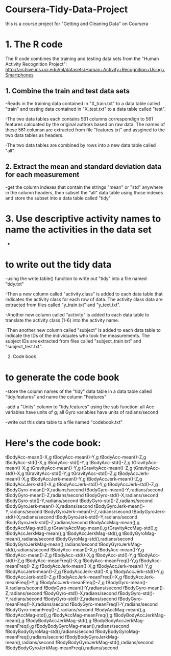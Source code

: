 # Coursera-Tidy-Data-Project
this is a course project for "Getting and Cleaning Data" on Coursera

# 1. The R code
The R code combines the training and testing data sets from the "Human Activity Recognition Project":
http://archive.ics.uci.edu/ml/datasets/Human+Activity+Recognition+Using+Smartphones


## 1. Combine the train and test data sets
-Reads in the training data contained in "X_train.txt" to a data table called "train" and testing data contained in "X_test.txt" to a data table called "test". 

-The two data tables each contains 561 columns correspondign to 561 features calcuated by the original authors based on raw data. The names of these 561 columsn are extracted from file "features.txt" and assgined to the two data tables as headers.

-The two data tables are combined by rows into a new data table called "all".

## 2. Extract the mean and standard deviation data for each measurement
-get the column indexes that contain the strings "mean" or "std" anywhere in the column headers, then subset the "all" data table using those indexes and store the subset into a data table called "tidy"

# 3. Use descriptive activity names to name the activities in the data set
-

# to write out the tidy data
-using the write.table() function to write out "tidy" into a file named "tidy.txt"


-Then a new column called "activity.class" is added to each data table that indicates the activity class for each row of data. The activity class data are extracted from files called "y_train.txt" and "y_text.txt". 

-Another new column called "activity" is added to each data table to translate the activity class (1-6) into the activity name. 

-Then another new column called "subject" is added to each data table to indicate the IDs of the individuales who took the measurements. The subject IDs are extracted from files called "subject_train.txt" and "subject_test.txt".




2. Code book
# to generate the code book
-store the column names of the "tidy" data table in a data table called "tidy.features" and name the column "Features"

-add a "Units" column to "tidy.features" using the sub function: all Acc variables have units of g; all Gyro variables have units of radians/second

-write out this data table to a file named "codebook.txt"

# Here's the code book:
tBodyAcc-mean()-X,g
tBodyAcc-mean()-Y,g
tBodyAcc-mean()-Z,g
tBodyAcc-std()-X,g
tBodyAcc-std()-Y,g
tBodyAcc-std()-Z,g
tGravityAcc-mean()-X,g
tGravityAcc-mean()-Y,g
tGravityAcc-mean()-Z,g
tGravityAcc-std()-X,g
tGravityAcc-std()-Y,g
tGravityAcc-std()-Z,g
tBodyAccJerk-mean()-X,g
tBodyAccJerk-mean()-Y,g
tBodyAccJerk-mean()-Z,g
tBodyAccJerk-std()-X,g
tBodyAccJerk-std()-Y,g
tBodyAccJerk-std()-Z,g
tBodyGyro-mean()-X,radians/second
tBodyGyro-mean()-Y,radians/second
tBodyGyro-mean()-Z,radians/second
tBodyGyro-std()-X,radians/second
tBodyGyro-std()-Y,radians/second
tBodyGyro-std()-Z,radians/second
tBodyGyroJerk-mean()-X,radians/second
tBodyGyroJerk-mean()-Y,radians/second
tBodyGyroJerk-mean()-Z,radians/second
tBodyGyroJerk-std()-X,radians/second
tBodyGyroJerk-std()-Y,radians/second
tBodyGyroJerk-std()-Z,radians/second
tBodyAccMag-mean(),g
tBodyAccMag-std(),g
tGravityAccMag-mean(),g
tGravityAccMag-std(),g
tBodyAccJerkMag-mean(),g
tBodyAccJerkMag-std(),g
tBodyGyroMag-mean(),radians/second
tBodyGyroMag-std(),radians/second
tBodyGyroJerkMag-mean(),radians/second
tBodyGyroJerkMag-std(),radians/second
fBodyAcc-mean()-X,g
fBodyAcc-mean()-Y,g
fBodyAcc-mean()-Z,g
fBodyAcc-std()-X,g
fBodyAcc-std()-Y,g
fBodyAcc-std()-Z,g
fBodyAcc-meanFreq()-X,g
fBodyAcc-meanFreq()-Y,g
fBodyAcc-meanFreq()-Z,g
fBodyAccJerk-mean()-X,g
fBodyAccJerk-mean()-Y,g
fBodyAccJerk-mean()-Z,g
fBodyAccJerk-std()-X,g
fBodyAccJerk-std()-Y,g
fBodyAccJerk-std()-Z,g
fBodyAccJerk-meanFreq()-X,g
fBodyAccJerk-meanFreq()-Y,g
fBodyAccJerk-meanFreq()-Z,g
fBodyGyro-mean()-X,radians/second
fBodyGyro-mean()-Y,radians/second
fBodyGyro-mean()-Z,radians/second
fBodyGyro-std()-X,radians/second
fBodyGyro-std()-Y,radians/second
fBodyGyro-std()-Z,radians/second
fBodyGyro-meanFreq()-X,radians/second
fBodyGyro-meanFreq()-Y,radians/second
fBodyGyro-meanFreq()-Z,radians/second
fBodyAccMag-mean(),g
fBodyAccMag-std(),g
fBodyAccMag-meanFreq(),g
fBodyBodyAccJerkMag-mean(),g
fBodyBodyAccJerkMag-std(),g
fBodyBodyAccJerkMag-meanFreq(),g
fBodyBodyGyroMag-mean(),radians/second
fBodyBodyGyroMag-std(),radians/second
fBodyBodyGyroMag-meanFreq(),radians/second
fBodyBodyGyroJerkMag-mean(),radians/second
fBodyBodyGyroJerkMag-std(),radians/second
fBodyBodyGyroJerkMag-meanFreq(),radians/second


